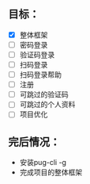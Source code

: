 ## 目标：
- [x] 整体框架
- [ ] 密码登录
- [ ] 验证码登录
- [ ] 扫码登录
- [ ] 扫码登录帮助
- [ ] 注册
- [ ] 可跳过的验证码
- [ ] 可跳过的个人资料
- [ ] 项目优化

## 完后情况：
- 安装pug-cli -g
- 完成项目的整体框架

